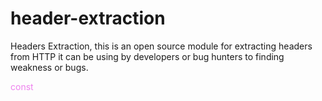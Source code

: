 # header-extraction
Headers Extraction, this is an open source module for extracting headers from HTTP it can be using by developers or bug hunters to finding weakness or bugs.


<span style="color: violet"> const </span>
